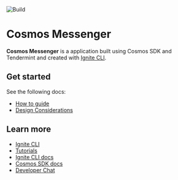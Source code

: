 ![Build](https://github.com/coby9241/cosmos-messenger/actions/workflows/test.yml/badge.svg)

# Cosmos Messenger
**Cosmos Messenger** is a application built using Cosmos SDK and Tendermint and created with [Ignite CLI](https://ignite.com/cli).

## Get started

See the following docs:
- [How to guide](docs/HOW_TO.md)
- [Design Considerations](docs/DESIGN.md)

## Learn more

- [Ignite CLI](https://ignite.com/cli)
- [Tutorials](https://docs.ignite.com/guide)
- [Ignite CLI docs](https://docs.ignite.com)
- [Cosmos SDK docs](https://docs.cosmos.network)
- [Developer Chat](https://discord.gg/ignite)
